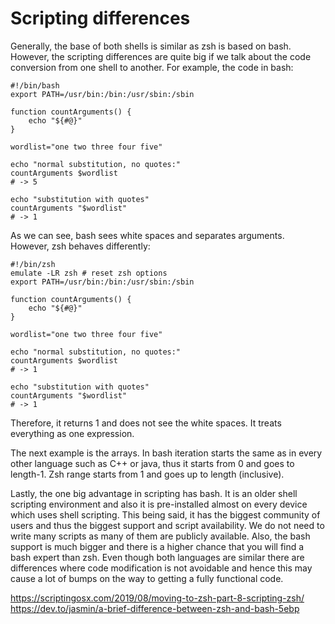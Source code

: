 # Scripting differences
Generally, the base of both shells is similar as zsh is based on bash. However, the scripting differences are quite big if we talk about the code conversion from one shell to another. For example, the code in bash:
```
#!/bin/bash
export PATH=/usr/bin:/bin:/usr/sbin:/sbin

function countArguments() {
    echo "${#@}"
}

wordlist="one two three four five"

echo "normal substitution, no quotes:"
countArguments $wordlist
# -> 5

echo "substitution with quotes"
countArguments "$wordlist"
# -> 1
```
As we can see, bash sees white spaces and separates arguments. However, zsh behaves differently:
```
#!/bin/zsh
emulate -LR zsh # reset zsh options
export PATH=/usr/bin:/bin:/usr/sbin:/sbin

function countArguments() {
    echo "${#@}"
}

wordlist="one two three four five"

echo "normal substitution, no quotes:"
countArguments $wordlist
# -> 1

echo "substitution with quotes"
countArguments "$wordlist"
# -> 1
```
Therefore, it returns 1 and does not see the white spaces. It treats everything as one expression. 

The next example is the arrays. In bash iteration starts the same as in every other language such as C++ or java, thus it starts from 0 and goes to length-1. Zsh range starts from 1 and goes up to length (inclusive). 

Lastly, the one big advantage in scripting has bash. It is an older shell scripting environment and also it is pre-installed almost on every device which uses shell scripting. This being said, it has the biggest community of users and thus the biggest support and script availability. We do not need to write many scripts as many of them are publicly available. Also, the bash support is much bigger and there is a higher chance that you will find a bash expert than zsh. Even though both languages are similar there are differences where code modification is not avoidable and hence this may cause a lot of bumps on the way to getting a fully functional code.

https://scriptingosx.com/2019/08/moving-to-zsh-part-8-scripting-zsh/
https://dev.to/jasmin/a-brief-difference-between-zsh-and-bash-5ebp
